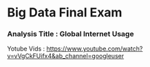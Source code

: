 # Big Data Final Exam
### Analysis Title : Global Internet Usage


Yotube Vids : https://www.youtube.com/watch?v=vVgCkFUifx4&ab_channel=googleuser


